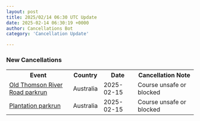 ```yaml
---
layout: post
title: 2025/02/14 06:30 UTC Update
date: 2025-02-14 06:30:19 +0000
author: Cancellations Bot
category: 'Cancellation Update'

---
```


<h3>New Cancellations</h3>
<div class='hscrollable'>
<table style='width: 100%'>
    <tr>
        <th>Event</th>
        <th>Country</th>
        <th>Date</th>
        <th>Cancellation Note</th>
    </tr>
    <tr>
        <td><a href="https://www.parkrun.com.au/oldthomsonriverroad">Old Thomson River Road parkrun</a></td>
        <td>Australia</td>
        <td>2025-02-15</td>
        <td>Course unsafe or blocked</td>
    </tr>
    <tr>
        <td><a href="https://www.parkrun.com.au/plantation">Plantation parkrun</a></td>
        <td>Australia</td>
        <td>2025-02-15</td>
        <td>Course unsafe or blocked</td>
    </tr>
</table>
</div>
